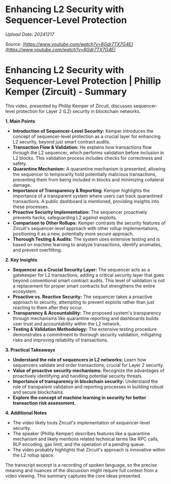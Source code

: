 # Enhancing L2 Security with Sequencer-Level Protection

*Upload Date: 20241217*

*Source: [https://www.youtube.com/watch?v=6Gdr7TX7G4E](https://www.youtube.com/watch?v=6Gdr7TX7G4E)*

# Enhancing L2 Security with Sequencer-Level Protection | Phillip Kemper (Zircuit) - Summary

This video, presented by Phillip Kemper of Zircuit, discusses sequencer-level protection for Layer 2 (L2) security in blockchain networks.

**1. Main Points**

* **Introduction of Sequencer-Level Security:** Kemper introduces the concept of sequencer-level protection as a crucial layer for enhancing L2 security, beyond just smart contract audits.
* **Transaction Flow & Validation:** He explains how transactions flow through the L2 sequencer, which performs validation before inclusion in L2 blocks.  This validation process includes checks for correctness and safety.
* **Quarantine Mechanism:** A quarantine mechanism is presented, allowing the sequencer to temporarily hold potentially malicious transactions, preventing them from being included in blocks and minimizing collateral damage.
* **Importance of Transparency & Reporting:**  Kemper highlights the importance of a transparent system where users can track quarantined transactions. A public dashboard is mentioned, providing insights into these processes.
* **Proactive Security Implementation:**  The sequencer proactively prevents hacks, safeguarding L2 against exploits.
* **Comparison to Other Rollups:** Kemper contrasts the security features of Zircuit's sequencer-level approach with other rollup implementations, positioning it as a new, potentially more secure approach.
* **Thorough Testing & Audits:** The system uses extensive testing and is based on machine learning to analyze transactions, identify anomalies, and prevent overfitting.

**2. Key Insights**

* **Sequencer as a Crucial Security Layer:**  The sequencer acts as a gatekeeper for L2 transactions, adding a critical security layer that goes beyond conventional smart contract audits. This level of validation is not a replacement for proper smart contracts but strengthens the entire ecosystem.
* **Proactive vs. Reactive Security:** The sequencer takes a proactive approach to security, attempting to prevent exploits rather than just reacting to them after they occur.
* **Transparency & Accountability:** The proposed system's transparency through mechanisms like quarantine reporting and dashboards builds user trust and accountability within the L2 network.
* **Testing & Validation Methodology:** The extensive testing procedure demonstrates a commitment to thorough security validation, mitigating risks and improving reliability of transactions.

**3. Practical Takeaways**

* **Understand the role of sequencers in L2 networks:**  Learn how sequencers validate and order transactions, crucial for Layer 2 security.
* **Value of proactive security mechanisms:** Recognize the advantages of proactively identifying and handling potential security threats.
* **Importance of transparency in blockchain security:** Understand the role of transparent validation and reporting processes in building robust and secure blockchains.
* **Explore the concept of machine learning in security for better transaction risk assessment.**

**4. Additional Notes**

* The video likely touts Zircuit's implementation of sequencer-level security.
*  The speaker (Phillip Kemper) describes features like a quarantine mechanism and likely mentions related technical terms like RPC calls, RLP encoding, gas limit, and the operation of a pending queue.
* The video probably highlights that Zircuit's approach is innovative within the L2 rollup space.


The transcript excerpt is a recording of spoken language, so the precise meaning and nuances of the discussion might require full context from a video viewing. This summary captures the core ideas presented.